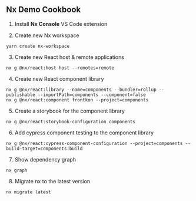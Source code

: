 ## Nx Demo Cookbook

1. Install **Nx Console** VS Code extension

2. Create new Nx workspace

```
yarn create nx-workspace
```

3. Create new React host & remote applications

```
nx g @nx/react:host host --remotes=remote
```

4. Create new React component library

```
nx g @nx/react:library --name=components --bundler=rollup --publishable --importPath=components --component=false
nx g @nx/react:component frontkon --project=components
```


5. Create a storybook for the component library

```
nx g @nx/react:storybook-configuration components
```

6. Add cypress component testing to the component library

```
nx g @nx/react:cypress-component-configuration --project=components --build-target=components:build
```

7. Show dependency graph

```
nx graph
```

8. Migrate nx to the latest version

```
nx migrate latest
```